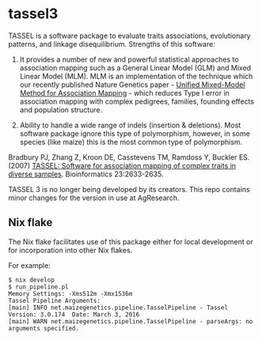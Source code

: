 # tassel3

TASSEL is a software package to evaluate traits associations, evolutionary patterns, and linkage disequilibrium. Strengths of this software:

1. It provides a number of new and powerful statistical approaches to association mapping such as a General Linear Model (GLM) and Mixed Linear Model (MLM). MLM is an implementation of the technique which our recently published Nature Genetics paper - [Unified Mixed-Model Method for Association Mapping](https://tassel.bitbucket.io/unified-mixed-model) - which reduces Type I error in association mapping with complex pedigrees, families, founding effects and population structure.

2. Ability to handle a wide range of indels (insertion & deletions). Most software package ignore this type of polymorphism, however, in some species (like maize) this is the most common type of polymorphism.

Bradbury PJ, Zhang Z, Kroon DE, Casstevens TM, Ramdoss Y, Buckler ES. (2007) [TASSEL: Software for association mapping of complex traits in diverse samples](https://tassel.bitbucket.io/docs/bradbury2007bioinformatics.pdf). Bioinformatics 23:2633-2635.

TASSEL 3 is no longer being developed by its creators.  This repo contains minor changes for the version in use at AgResearch.

## Nix flake

The Nix flake facilitates use of this package either for local development or for incorporation into other Nix flakes.

For example:
```
$ nix develop
$ run_pipeline.pl
Memory Settings: -Xms512m -Xmx1536m
Tassel Pipeline Arguments:
[main] INFO net.maizegenetics.pipeline.TasselPipeline - Tassel Version: 3.0.174  Date: March 3, 2016
[main] WARN net.maizegenetics.pipeline.TasselPipeline - parseArgs: no arguments specified.
```
